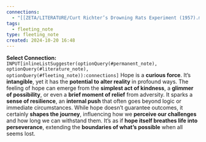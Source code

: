 ```yaml
---
connections:
  - "[[ZETA/LITERATURE/Curt Richter’s Drowning Rats Experiment (1957).md|Curt Richter’s Drowning Rats Experiment (1957)]]"
tags:
  - fleeting_note
type: fleeting_note
created: 2024-10-20 16:48
---
```

**Select Connection:** `INPUT[inlineListSuggester(optionQuery(#permanent_note), optionQuery(#literature_note), optionQuery(#fleeting_note)):connections]`
Hope is a **curious force**. It’s **intangible**, yet it has the **potential to alter reality** in profound ways. The feeling of hope can emerge from the **simplest act of kindness**, a **glimmer of possibility**, or even a **brief moment of relief** from adversity. It sparks a **sense of resilience**, an **internal push** that often goes beyond logic or immediate circumstances. While hope doesn’t guarantee outcomes, it certainly **shapes the journey**, influencing how we **perceive our challenges** and how long we can withstand them. It’s as if **hope itself breathes life into perseverance**, extending the **boundaries of what’s possible** when all seems lost.
